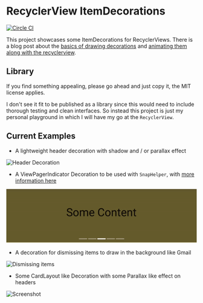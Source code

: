 # RecyclerView ItemDecorations
[![Circle CI](https://circleci.com/gh/bleeding182/recyclerviewItemDecorations/tree/master.svg?style=shield)](https://circleci.com/gh/bleeding182/recyclerviewItemDecorations/tree/master)

This project showcases some ItemDecorations for RecyclerViews.
There is a blog post about the [basics of drawing decorations][basics] and [animating them along with the recyclerview][animating].

## Library

If you find something appealing, please go ahead and just copy it, the MIT license applies.

I don't see it fit to be published as a library since this would need to include thorough testing and clean interfaces.
So instead this project is just my personal playground in which I will have my go at the `RecyclerView`.

## Current Examples

* A lightweight header decoration with shadow and / or parallax effect

![Header Decoration](/readme/headerdecoration.gif)

* A ViewPagerIndicator Decoration to be used with `SnapHelper`, with [more information here][pagingRVs]

![ViewPagerDecoration](/readme/viewpagerdecoration.gif)

* A decoration for dismissing items to draw in the background like Gmail

![Dismissing items](/readme/dismiss.gif)

* Some CardLayout like Decoration with some Parallax like effect on headers

![Screenshot](/readme/animation.gif)

  [basics]:http://blog.davidmedenjak.com/android/2015/11/10/recyclerview-with-decorations-basic-guide.html
  [animating]:http://blog.davidmedenjak.com/android/2015/11/18/decorations-animations.html
  [pagingRVs]:http://blog.davidmedenjak.com/android/2017/06/24/viewpager-recyclerview.html